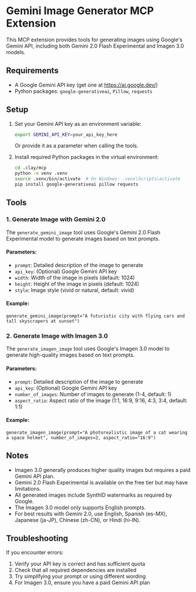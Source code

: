 # Gemini Image Generator MCP Extension

This MCP extension provides tools for generating images using Google's Gemini API, including both Gemini 2.0 Flash Experimental and Imagen 3.0 models.

## Requirements

- A Google Gemini API key (get one at https://ai.google.dev/)
- Python packages: `google-generativeai`, `Pillow`, `requests`

## Setup

1. Set your Gemini API key as an environment variable:
   ```bash
   export GEMINI_API_KEY=your_api_key_here
   ```
   
   Or provide it as a parameter when calling the tools.

2. Install required Python packages in the virtual environment:
   ```bash
   cd .clay/mcp
   python -m venv .venv
   source .venv/bin/activate  # On Windows: .venv\Scripts\activate
   pip install google-generativeai pillow requests
   ```

## Tools

### 1. Generate Image with Gemini 2.0

The `generate_gemini_image` tool uses Google's Gemini 2.0 Flash Experimental model to generate images based on text prompts.

#### Parameters:
- `prompt`: Detailed description of the image to generate
- `api_key`: (Optional) Google Gemini API key
- `width`: Width of the image in pixels (default: 1024)
- `height`: Height of the image in pixels (default: 1024)
- `style`: Image style (vivid or natural, default: vivid)

#### Example:
```
generate_gemini_image(prompt="A futuristic city with flying cars and tall skyscrapers at sunset")
```

### 2. Generate Image with Imagen 3.0

The `generate_imagen_image` tool uses Google's Imagen 3.0 model to generate high-quality images based on text prompts.

#### Parameters:
- `prompt`: Detailed description of the image to generate
- `api_key`: (Optional) Google Gemini API key
- `number_of_images`: Number of images to generate (1-4, default: 1)
- `aspect_ratio`: Aspect ratio of the image (1:1, 16:9, 9:16, 4:3, 3:4, default: 1:1)

#### Example:
```
generate_imagen_image(prompt="A photorealistic image of a cat wearing a space helmet", number_of_images=2, aspect_ratio="16:9")
```

## Notes

- Imagen 3.0 generally produces higher quality images but requires a paid Gemini API plan.
- Gemini 2.0 Flash Experimental is available on the free tier but may have limitations.
- All generated images include SynthID watermarks as required by Google.
- The Imagen 3.0 model only supports English prompts.
- For best results with Gemini 2.0, use English, Spanish (es-MX), Japanese (ja-JP), Chinese (zh-CN), or Hindi (hi-IN).

## Troubleshooting

If you encounter errors:

1. Verify your API key is correct and has sufficient quota
2. Check that all required dependencies are installed
3. Try simplifying your prompt or using different wording
4. For Imagen 3.0, ensure you have a paid Gemini API plan
